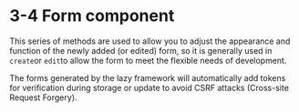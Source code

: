 # 3-4 Form component

This series of methods are used to allow you to adjust the appearance and function of the newly added \(or edited\) form, so it is generally used in `create`or `edit`to allow the form to meet the flexible needs of development.

The forms generated by the lazy framework will automatically add tokens for verification during storage or update to avoid CSRF attacks \(Cross-site Request Forgery\).

